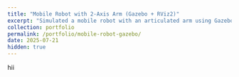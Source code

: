 ```yaml
---
title: "Mobile Robot with 2-Axis Arm (Gazebo + RViz2)"
excerpt: "Simulated a mobile robot with an articulated arm using Gazebo and RViz2. Designed for navigation and manipulation tasks using ROS2 stack and sensor integrations."
collection: portfolio
permalink: /portfolio/mobile-robot-gazebo/
date: 2025-07-21
hidden: true
---
```

hii
